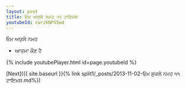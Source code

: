 ```yaml
---
layout: post
title: ਓਮ ਅਯੁਸੇ ਨਮਹ ੧੧ ਟਾਇਮਸ
youtubeId: cwrzkNPS5w4
---
```

 
 
 ਓਮ ਅਯੁਸੇ ਨਮਹ  
 
 -  ਆਤਮਾ ਕੌਣ ਹੈ 
 
  
 
  
 
 
 
 
 
 


{% include youtubePlayer.html id=page.youtubeId %}
 
[Next]({{ site.baseurl }}{% link  split1/_posts/2013-11-02-ਓਮ ਸ਼ੁਕਲੇ ਨਮਹ ੧੧ ਟਾਇਮਸ.md%})
 
